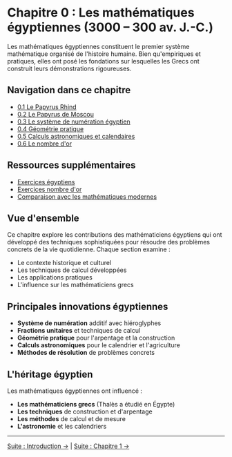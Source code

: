 # Chapitre 0 : Les mathématiques égyptiennes (3000 – 300 av. J.-C.)

Les mathématiques égyptiennes constituent le premier système mathématique organisé de l'histoire humaine. Bien qu'empiriques et pratiques, elles ont posé les fondations sur lesquelles les Grecs ont construit leurs démonstrations rigoureuses.

## Navigation dans ce chapitre

- [0.1 Le Papyrus Rhind](0.1_Papyrus_Rhind.md)
- [0.2 Le Papyrus de Moscou](0.2_Papyrus_Moscou.md)
- [0.3 Le système de numération égyptien](0.3_Systeme_Numerique.md)
- [0.4 Géométrie pratique](0.4_Geometrie_Pratique.md)
- [0.5 Calculs astronomiques et calendaires](0.5_Astronomie_Calendaires.md)
- [0.6 Le nombre d'or](0.6_Nombre_d_Or.md)

## Ressources supplémentaires

- [Exercices égyptiens](Exercices_Egyptiens.md)
- [Exercices nombre d'or](Exercices_Nombre_d_Or.md)
- [Comparaison avec les mathématiques modernes](Comparaison_Moderne.md)

## Vue d'ensemble

Ce chapitre explore les contributions des mathématiciens égyptiens qui ont développé des techniques sophistiquées pour résoudre des problèmes concrets de la vie quotidienne. Chaque section examine :

- Le contexte historique et culturel
- Les techniques de calcul développées
- Les applications pratiques
- L'influence sur les mathématiciens grecs

## Principales innovations égyptiennes

- **Système de numération** additif avec hiéroglyphes
- **Fractions unitaires** et techniques de calcul
- **Géométrie pratique** pour l'arpentage et la construction
- **Calculs astronomiques** pour le calendrier et l'agriculture
- **Méthodes de résolution** de problèmes concrets

## L'héritage égyptien

Les mathématiques égyptiennes ont influencé :
- **Les mathématiciens grecs** (Thalès a étudié en Égypte)
- **Les techniques** de construction et d'arpentage
- **Les méthodes** de calcul et de mesure
- **L'astronomie** et les calendriers

---

[Suite : Introduction →](../00_Introduction.md) | [Suite : Chapitre 1 →](../01_Grecs_antiques/README.md)
